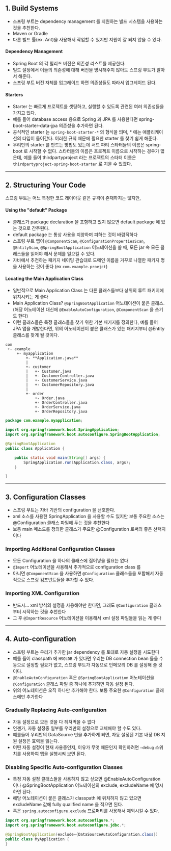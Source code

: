 ## 1. Build Systems

- 스프링 부트는 dependency management 를 지원하는 빌드 시스템을 사용하는 것을 추천한다.
- Maven or Gradle
- 다른 빌드 툴(ex. Ant)을 사용해서 작업할 수 있지만 지원이 잘 되지 않을 수 있다.

#### Dependency Management

- Spring Boot 의 각 릴리즈 버전은 의존성 리스트를 제공한다.
- 빌드 설정에서 이들의 의존성에 대해 버전을 명시해주지 않아도 스프링 부트가 알아서 해준다.
- 스프링 부트 버전 자체를 업그레이드 하면 의존성들도 따라서 업그레이드 된다.

#### Starters

- Starter 는 빠르게 프로젝트를 셋팅하고, 실행할 수 있도록 관련된 여러 의존성들을 가지고 있다.
- 예를 들어 database access 용으로 Spring 과 JPA 를 사용한다면 spring-boot-starter-data-jpa 의존성을 추가하면 된다.
- 공식적인 starter 는 `spring-boot-starter-*` 의 형식을 띄며, * 에는 애플리케이션의 타입이 들어간다. 이러한 규칙 때문에 필요한 starter 를 찾기 쉽게 해준다.
- 우리만의 starter 를 만드는 방법도 있는데 서드 파티 스타터들의 이름은 spring-boot 로 시작할 수 없다. 스타터들의 이름은 프로젝트 이름으로 시작하는 경우가 많은데, 예를 들어 thirdpartyproject 라는 프로젝트의 스타터 이름은 `thirdpartyproject-spring-boot-starter` 로 지을 수 있겠다.

---

## 2. Structuring Your Code

스프링 부트는 어느 특정한 코드 레이아웃 같은 규격이 존재하지는 않지만,

#### Using the "default" Package

- 클래스가 package declaration 을 포함하고 있지 않으면 default package 에 있는 것으로 간주된다.
- default package 는 통상 사용을 지양하며 피하는 것이 바람직하다
- 스프링 부트 앱이 `@ComponentScan`, `@ConfigurationPropertiesScan`, `@EntityScan`,  `@SpringBootApplication` 어노테이션을 쓸 때, 모든 jar 속 모든 클래스들을 읽어야 해서 문제를 일으킬 수 있다.
- 자바에서 추천하는 패키지 네이밍 관습대로 도메인 이름을 거꾸로 나열한 패키지 명을 사용하는 것이 좋다 (ex `com.example.proejct`)

#### Locating the Main Application Class

- 일반적으로 Main Application Class 는 다른 클래스들보다 상위의 루트 패키지에 위치시키는 게 좋다
- Main Application Class? `@SpringBootApplication` 어노테이션이 붙은 클래스.
(해당 어노테이션 대신에 `@EnableAutoConfiguration`, `@ComponentScan` 을 쓰기도 한다)
- 이런 클래스들은 특정 클래스들을 찾기 위한 기본 패키지를 정의한다, 예를 들어 JPA 앱을 개발한다면, 위의 어노테이션이 붙은 클래스가 있는 패키지부터 @Entity 클래스를 찾게 될 것이다.

```
com
 +- example
     +- myapplication
         +- **Application.java**
         |
         +- customer
         |   +- Customer.java
         |   +- CustomerController.java
         |   +- CustomerService.java
         |   +- CustomerRepository.java
         |
         +- order
             +- Order.java
             +- OrderController.java
             +- OrderService.java
             +- OrderRepository.java
```

```java
package com.example.myapplication;

import org.springframework.boot.SpringApplication;
import org.springframework.boot.autoconfigure.SpringBootApplication;

@SpringBootApplication
public class Application {

    public static void main(String[] args) {
        SpringApplication.run(Application.class, args);
    }

}
```

---

## 3. Configuration Classes

- 스프링 부트는 자바 기반의 configuration 을 선호한다.
- xml 소스를 사용한 SpringApplication 을 사용할 수도 있지만 보통 주요한 소스는 @Configuration 클래스 파일에 두는 것을 추천한다
- 보통 main 메소드를 정의한 클래스가 주요한 @Configuration 로써의 좋은 선택지이다

### Importing Additional Configuration Classes

- 모든 Configuration 을 하나의 클래스에 집어넣을 필요는 없다
- `@Import` 어노테이션을 사용해서 추가적으로 configuration class 를
- 아니면 `@ComponentScan` 을 사용하면 `@Configuration` 클래스들을 포함해서 자동적으로 스프링 컴포넌트들을 추가할 수 있다.

### Importing XML Configuration

- 반드시... xml 방식의 설정을 사용해야만 한다면, 그래도 `@Configuration` 클래스부터 시작하는 것을 추천한다
- 그 후 `@ImportResource` 어노테이션을 이용해서 xml 설정 파일들을 읽는 게 좋다

---

## 4. Auto-configuration

- 스프링 부트는 우리가 추가한 jar dependency 를 토대로 자동 설정을 시도한다
- 예를 들어 classpath 에 `HSQLDB` 가 있다면 우리는 DB connection bean 들을 수동으로 설정할 필요가 없고, 스프링 부트가 자동으로 인메모리 DB 를 설정해 줄 것이다.
- `@EnableAutoConfiguration` 혹은 `@SpringBootApplication` 어노테이션을 `@Configuration` 클래스 파일 중 하나에 추가하면 자동 설정 된다.
- 위의 어노테이션은 오직 하나만 추가해야 한다. 보통 주요한 `@Configuration` 클래스에만 추가한다

### Gradually Replacing Auto-configuration

- 자동 설정으로 모든 것을 다 헤쳐먹을 수 없다
- 언젠가, 자동 설정중 일부를 우리만의 설정으로 교체해야 할 수도 있다.
- 예를들어 우리만의 DataSource 빈을 추가하게 되면, 자동 설정된 기본 내장 DB 지원 설정은 효력을 잃는다.
- 어떤 자동 설정이 현재 사용중인지, 이유가 무엇 때문인지 확인하려면 `—debug` 스위치를 사용하여 앱을 실행시켜 보면 된다.

### Disabling Specific Auto-configuration Classes

- 특정 자동 설정 클래스들을 사용하지 않고 싶으면 @EnableAutoConfiguration 이나 @SpringBootApplication 어노테이션의 exclude, excludeName 에 명시하면 된다.
- 해당 어노테이션이 붙은 클래스가 classpath 에 위치하지 않고 있으면 excludeName 값에 fully qualified name 을 적으면 된다.
- 혹은 `spring.autoconfigure.exclude` 프로퍼티를 사용해서 제외시킬 수 있다.

```java
import org.springframework.boot.autoconfigure.*;
import org.springframework.boot.autoconfigure.jdbc.*;

@SpringBootApplication(exclude={DataSourceAutoConfiguration.class})
public class MyApplication {
}
```

